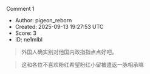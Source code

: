 Comment 1

- Author: pigeon_reborn
- Created: 2025-09-13 19:27:53 UTC
- Score: 3
- ID: ne1mlbl

> 外国人确实别对他国内政指指点点好吧。


> 这和各位不喜欢粉红希望粉红小留被遣返一脉相承嘛
